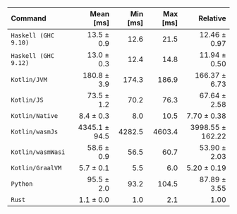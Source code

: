 | Command | Mean [ms] | Min [ms] | Max [ms] | Relative |
|:---|---:|---:|---:|---:|
| `Haskell (GHC 9.10)` | 13.5 ± 0.9 | 12.6 | 21.5 | 12.46 ± 0.97 |
| `Haskell (GHC 9.12)` | 13.0 ± 0.3 | 12.4 | 14.8 | 11.94 ± 0.50 |
| `Kotlin/JVM` | 180.8 ± 3.9 | 174.3 | 186.9 | 166.37 ± 6.73 |
| `Kotlin/JS` | 73.5 ± 1.2 | 70.2 | 76.3 | 67.64 ± 2.58 |
| `Kotlin/Native` | 8.4 ± 0.3 | 8.0 | 10.5 | 7.70 ± 0.38 |
| `Kotlin/wasmJs` | 4345.1 ± 94.5 | 4282.5 | 4603.4 | 3998.55 ± 162.22 |
| `Kotlin/wasmWasi` | 58.6 ± 0.9 | 56.5 | 60.7 | 53.90 ± 2.03 |
| `Kotlin/GraalVM` | 5.7 ± 0.1 | 5.5 | 6.0 | 5.20 ± 0.19 |
| `Python` | 95.5 ± 2.0 | 93.2 | 104.5 | 87.89 ± 3.55 |
| `Rust` | 1.1 ± 0.0 | 1.0 | 2.1 | 1.00 |
